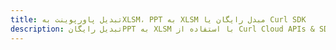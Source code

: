 ---title: تبدیل پاورپوینت بهXLSM، PPT به XLSM مبدل رایگان یا Curl SDKdescription: تبدیل رایگانPPT به XLSM با استفاده از Curl Cloud APIs & SDK. همچنین اسناد Microsoft PowerPoint را در Cloud ایجاد، ویرایش و رندر کنید.---
